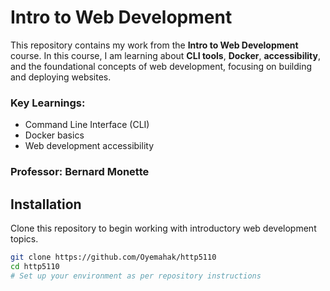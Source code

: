 # Intro to Web Development

This repository contains my work from the **Intro to Web Development** course. In this course, I am learning about **CLI tools**, **Docker**, **accessibility**, and the foundational concepts of web development, focusing on building and deploying websites.

### Key Learnings:
- Command Line Interface (CLI)
- Docker basics
- Web development accessibility

### Professor: Bernard Monette

## Installation
Clone this repository to begin working with introductory web development topics.

```bash
git clone https://github.com/Oyemahak/http5110
cd http5110
# Set up your environment as per repository instructions
